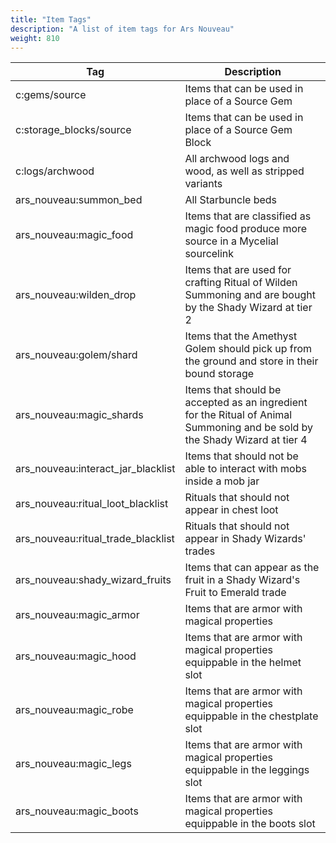 ```yaml
---
title: "Item Tags"
description: "A list of item tags for Ars Nouveau"
weight: 810
---
```


| Tag                                                                        | Description                                                                                                                 |
| -------------------------------------------------------------------------- | --------------------------------------------------------------------------------------------------------------------------- |
| <span class="badge text-bg-dark">c:gems/source</span>                      | Items that can be used in place of a Source Gem                                                                             |
| <span class="badge text-bg-dark">c:storage_blocks/source</span>            | Items that can be used in place of a Source Gem Block                                                                       |
| <span class="badge text-bg-dark">c:logs/archwood</span>                    | All archwood logs and wood, as well as stripped variants                                                                    |
| <span class="badge text-bg-dark">ars_nouveau:summon_bed</span>             | All Starbuncle beds                                                                                                         |
| <span class="badge text-bg-dark">ars_nouveau:magic_food</span>             | Items that are classified as magic food produce more source in a Mycelial sourcelink                                        |
| <span class="badge text-bg-dark">ars_nouveau:wilden_drop</span>            | Items that are used for crafting Ritual of Wilden Summoning and are bought by the Shady Wizard at tier 2                    |
| <span class="badge text-bg-dark">ars_nouveau:golem/shard</span>            | Items that the Amethyst Golem should pick up from the ground and store in their bound storage                               |
| <span class="badge text-bg-dark">ars_nouveau:magic_shards</span>           | Items that should be accepted as an ingredient for the Ritual of Animal Summoning and be sold by the Shady Wizard at tier 4 |
| <span class="badge text-bg-dark">ars_nouveau:interact_jar_blacklist</span> | Items that should not be able to interact with mobs inside a mob jar                                                        |
| <span class="badge text-bg-dark">ars_nouveau:ritual_loot_blacklist</span>  | Rituals that should not appear in chest loot                                                                                |
| <span class="badge text-bg-dark">ars_nouveau:ritual_trade_blacklist</span> | Rituals that should not appear in Shady Wizards' trades                                                                     |
| <span class="badge text-bg-dark">ars_nouveau:shady_wizard_fruits</span>    | Items that can appear as the fruit in a Shady Wizard's Fruit to Emerald trade                                               |
| <span class="badge text-bg-dark">ars_nouveau:magic_armor</span>            | Items that are armor with magical properties                                                                                |
| <span class="badge text-bg-dark">ars_nouveau:magic_hood</span>             | Items that are armor with magical properties equippable in the helmet slot                                                  |
| <span class="badge text-bg-dark">ars_nouveau:magic_robe</span>             | Items that are armor with magical properties equippable in the chestplate slot                                              |
| <span class="badge text-bg-dark">ars_nouveau:magic_legs</span>             | Items that are armor with magical properties equippable in the leggings slot                                                |
| <span class="badge text-bg-dark">ars_nouveau:magic_boots</span>            | Items that are armor with magical properties equippable in the boots slot                                                   |

